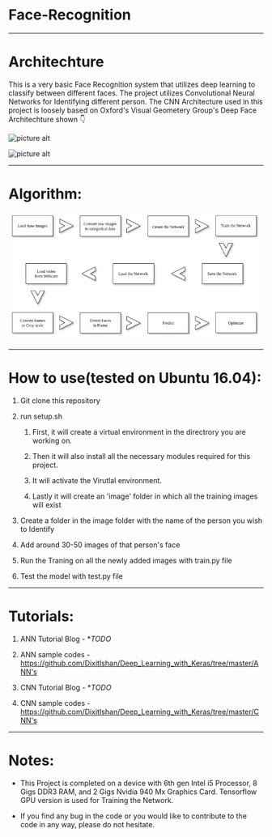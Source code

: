 # Face-Recognition

- - - -
  
# Architechture

This is a very basic Face Recognition system that utilizes deep learning to classify between different faces. The project utilizes Convolutional Neural Networks for Identifying different person. The CNN Architecture used in this project is loosely based on Oxford's Visual Geometery Group's Deep Face Architechture shown :point_down:


![picture alt](https://i0.wp.com/sefiks.com/wp-content/uploads/2018/08/vgg-face-model.png?ssl=1 "VGG 16")

![picture alt](https://i0.wp.com/sefiks.com/wp-content/uploads/2019/04/vgg-face-architecture.jpg?ssl=1 "VGG 16")

- - - -

# Algorithm:

![picture alt](https://github.com/DixitIshan/Face-Recognition/blob/master/screenshots/Untitled%20Diagram%20(1).jpg "Flow")

- - - -

# How to use(tested on Ubuntu 16.04):
1. Git clone this repository

2. run setup.sh
	1. First, it will create a virtual environment in the directrory you are working on.
	
	2. Then it will also install all the necessary modules required for this project.
	
	3. It will activate the Virutlal environment.
	
	4. Lastly it will create an 'image' folder in which all the training images will exist

3. Create a folder in the image folder with the name of the person you wish to Identify

4. Add around 30-50 images of that person's face

5. Run the Traning on all the newly added images with train.py file

6. Test the model with test.py file

- - - -

# Tutorials:

1. ANN Tutorial Blog - **TODO*

2. ANN sample codes - https://github.com/DixitIshan/Deep_Learning_with_Keras/tree/master/ANN's

3. CNN Tutorial Blog - **TODO*

4. CNN sample codes - https://github.com/DixitIshan/Deep_Learning_with_Keras/tree/master/CNN's

- - - -

# Notes:

* This Project is completed on a device with 6th gen Intel i5 Processor, 8 Gigs DDR3 RAM, and 2 Gigs Nvidia 940 Mx Graphics Card. Tensorflow GPU version is used for Training the Network.

* If you find any bug in the code or you would like to contribute to the code in any way, please do not hesitate.
